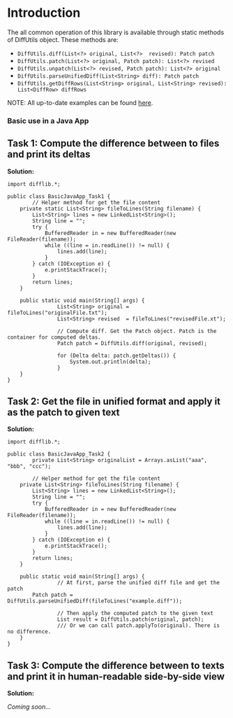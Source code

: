 # Introduction #

The all common operation of this library is available through static methods of DiffUtils object. These methods are:

  * `DiffUtils.diff(List<?> original, List<?>  revised): Patch patch`
  * `DiffUtils.patch(List<?> original, Patch patch): List<?> revised`
  * `DiffUtils.unpatch(List<?> revised, Patch patch): List<?> original`
  * `DiffUtils.parseUnifiedDiff(List<String> diff): Patch patch`
  * `DiffUtils.getDiffRows(List<String> original, List<String> revised): List<DiffRow> diffRows`

NOTE: All up-to-date examples can be found [here](http://code.google.com/p/java-diff-utils/source/browse/#svn%2Ftrunk%2Ftest%2Fexamples%2Fdiffutils).

### Basic use in a Java App ###

## Task 1: Compute the difference between to files and print its deltas ##

**Solution:**

```
import difflib.*;
 
public class BasicJavaApp_Task1 {
        // Helper method for get the file content
	private static List<String> fileToLines(String filename) {
		List<String> lines = new LinkedList<String>();
		String line = "";
		try {
			BufferedReader in = new BufferedReader(new FileReader(filename));
			while ((line = in.readLine()) != null) {
				lines.add(line);
			}
		} catch (IOException e) {
			e.printStackTrace();
		}
		return lines;
	}

	public static void main(String[] args) {
                List<String> original = fileToLines("originalFile.txt");
                List<String> revised  = fileToLines("revisedFile.xt");
                
                // Compute diff. Get the Patch object. Patch is the container for computed deltas.
                Patch patch = DiffUtils.diff(original, revised);

                for (Delta delta: patch.getDeltas()) {
                	System.out.println(delta);
                }
	}
}
```


## Task 2: Get the file in unified format and apply it as the patch to given text ##

**Solution:**

```
import difflib.*;
 
public class BasicJavaApp_Task2 {
        private List<String> originalList = Arrays.asList("aaa", "bbb", "ccc");

        // Helper method for get the file content
	private List<String> fileToLines(String filename) {
		List<String> lines = new LinkedList<String>();
		String line = "";
		try {
			BufferedReader in = new BufferedReader(new FileReader(filename));
			while ((line = in.readLine()) != null) {
				lines.add(line);
			}
		} catch (IOException e) {
			e.printStackTrace();
		}
		return lines;
	}

	public static void main(String[] args) {
                // At first, parse the unified diff file and get the patch
		Patch patch = DiffUtils.parseUnifiedDiff(fileToLines("example.diff"));
                
                // Then apply the computed patch to the given text
                List result = DiffUtils.patch(original, patch);
                /// Or we can call patch.applyTo(original). There is no difference.
	}
}
```

## Task 3: Compute the difference between to texts and print it in human-readable side-by-side view ##

**Solution:**

_Coming soon..._